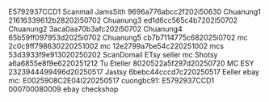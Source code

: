 E5792937CCD1
Scanmail
JamsSith 9696a776abcc2f202i50630
Chuanung1 21616339612b28202i50702
Chuanung3 ed1d6cc565c4b7202i50702
Chuanung2 3aca0aa70b3afc202i50702
Chuanung4 65b59ff097953d2025i0702
Chuanung5 cb7b7114775c682025i0702
mc 2c0c9ff798630220251002
mc 12e2799a7be54c220251002
mcs 53d3933f9e913020250202
ScanDomail
ETsy seller
mc Shotsy a6a6855e8f9e6220251212
Tu Eteller 8020522a5f297d20250720
MC ESY 2323944499496d20250517
Jastsy 6bebc44cccd7c220250517
Eeller
ebay
mc: E0025908C2E04I220250517
cuongbc91: E5792937CCD1 000700080009
ebay
checkshop



